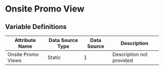 # Onsite Promo View

### 

## Variable Definitions

| Attribute Name|Data Source Type|Data Source|Description|
| --- | --- | --- | --- |
|Onsite Promo Views|Static|1|Description not provided|



